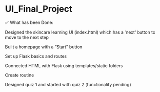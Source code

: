 # UI_Final_Project

✅ What has been Done:

Designed the skincare learning UI (index.html) which has a 'next' button to move to the next step

Built a homepage with a “Start” button

Set up Flask basics and routes

Connected HTML with Flask using templates/static folders

Create routine

Designed quiz 1 and 
started with quiz 2 (functionality pending)
